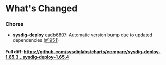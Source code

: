 # What's Changed

### Chores
- **sysdig-deploy** [eadb6807](https://github.com/sysdiglabs/charts/commit/eadb6807b3a105086c80f72ae7cd9ee75c53f821): Automatic version bump due to updated dependencies ([#1951](https://github.com/sysdiglabs/charts/issues/1951))
#### Full diff: https://github.com/sysdiglabs/charts/compare/sysdig-deploy-1.65.3...sysdig-deploy-1.65.4
